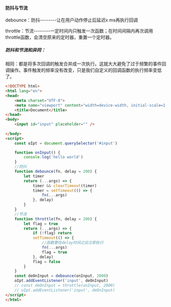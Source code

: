 #### 防抖与节流

debounce：防抖--------让在用户动作停止后延迟x ms再执行回调

throttle：节流--------一定时间内只触发一次函数；在时间间隔内再次调用throttle函数，会清空原来的定时器，重置一个定时器。

##### 防抖和节流和异同：

相同：都是将多次回调的触发合并成一次执行。这就大大避免了过于频繁的事件回调操作。事件触发的频率没有改变，只是我们自定义的回调函数的执行频率变低了。



```html
<!DOCTYPE html>
<html lang="en">
<head>
    <meta charset="UTF-8">
    <meta name="viewport" content="width=device-width, initial-scale=1.0">
    <title>Document</title>
</head>
<body>
    <input id="input" placeholder="" />
    
</body>
<script>
    const oIpt = document.querySelector('#input')

    function onInput() {
        console.log('hello world')
    }
    //防抖
    function debounce(fn, delay = 200) {
        let timer
        return (...args) => {
            timer && clearTimeout(timer)
            timer = setTimeout(() => {
                fn(...args)
            }, delay)
        }
    }
    //节流
    function throttle(fn, delay = 200) {
        let flag = true
        return (...args) => {
            if (!flag) return
            setTimeout(() => {
                //函数要在delay时间之后立即执行
                fn(...args)
                flag = true
            }, delay)
            flag = false
        }
    }
    const deOnInput = debounce(onInput, 2000)
    oIpt.addEventListener('input', deOnInput)
    // const deOnInput = throttle(onInput, 2000)
    // oIpt.addEventListener('input', deOnInput)
</script>
</html>
```


